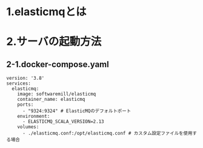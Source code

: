 # 1.elasticmqとは


# 2.サーバの起動方法

## 2-1.docker-compose.yaml

```
version: '3.8'
services:
  elasticmq:
    image: softwaremill/elasticmq
    container_name: elasticmq
    ports:
      - "9324:9324" # ElasticMQのデフォルトポート
    environment:
      - ELASTICMQ_SCALA_VERSION=2.13
    volumes:
      - ./elasticmq.conf:/opt/elasticmq.conf # カスタム設定ファイルを使用する場合
```